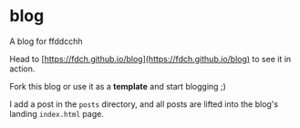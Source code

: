 # blog

A blog for ffddcchh

Head to [https://fdch.github.io/blog](https://fdch.github.io/blog) to see it in action.

Fork this blog or use it as a **template** and start blogging ;)

I add a post in the `posts` directory,
and all posts are lifted into the blog's
landing `index.html` page.
